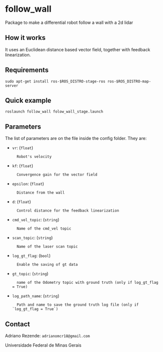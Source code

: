 # follow_wall
Package to make a differential robot follow a wall with a 2d lidar

## How it works

It uses an Euclidean distance based vector field, together with feedback linearization.

## Requirements

``sudo apt-get install ros-$ROS_DISTRO-stage-ros ros-$ROS_DISTRO-map-server``

## Quick example

``roslaunch follow_wall folow_wall_stage.launch``


## Parameters

The list of parameters are on the file inside the config folder. They are:


- `vr`: (`float`)

        Robot's velocity

- `kf`: (`float`)

        Convergence gain for the vector field

- `epsilon`: (`float`)

        Distance from the wall

- `d`: (`float`)

        Control distance for the feedback linearization

- `cmd_vel_topic`: (`string`)

        Name of the cmd_vel topic

- `scan_topic`: (`string`)

        Name of the laser scan topic

- `log_gt_flag`: (`bool`)

        Enable the saving of gt data

- `gt_topic`: (`string`)

        name of the Odometry topic with ground truth (only if log_gt_flag = True)

- `log_path_name`: (`string`)

        Path and name to save the ground truth log file (only if `log_gt_flag = True`)


## Contact

Adriano Rezende: ``adrianomcr18@gmail.com``

Universidade Federal de Minas Gerais
